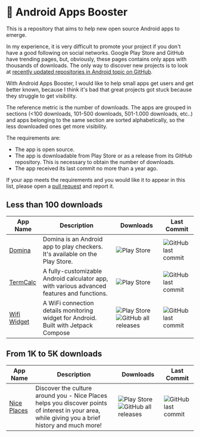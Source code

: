 # 🚀 Android Apps Booster

This is a repository that aims to help new open source Android apps to emerge.

In my experience, it is very difficult to promote your project if you don't have a good following on social networks. Google Play Store and GitHub have trending pages, but, obviously, these pages contains only apps with thousands of downloads. The only way to discover new projects is to look at [recently updated repositories in Android topic on GitHub](https://github.com/topics/android?o=desc&s=updated).

With Android Apps Booster, I would like to help small apps get users and get better known, because I think it's bad that great projects got stuck because they struggle to get visibility.

The reference metric is the number of downloads. The apps are grouped in sections (<100 downloads, 101-500 downloads, 501-1.000 downloads, etc..) and apps belonging to the same section are sorted alphabetically, so the less downloaded ones get more visibility.

The requirements are:

- The app is open source.
- The app is downloadable from Play Store or as a release from its GitHub repository. This is necessary to obtain the number of downloads.
- The app received its last commit no more than a year ago.

If your app meets the requirements and you would like it to appear in this list, please open a [pull request](https://github.com/lorenzovngl/android-apps-booster/pulls) and report it.

## Less than 100 downloads

| App Name | Description | Downloads | Last Commit |
|----------|-------------|-----------|-------------|
| [Domina](https://github.com/lorenzovngl/domina) | Domina is an Android app to play checkers. It's available on the Play Store. | ![Play Store](https://img.shields.io/badge/-10%2B-green?logo=googleplay) | ![GitHub last commit](https://img.shields.io/github/last-commit/lorenzovngl/domina?label=) |
| [TermCalc](https://github.com/Piano-Walrus/termCalc-app) | A fully-customizable Android calculator app, with various advanced features and functions. | ![Play Store](https://img.shields.io/badge/-10%2B-green?logo=googleplay) | ![GitHub last commit](https://img.shields.io/github/last-commit/Piano-Walrus/termCalc-app?label=) |
| [Wifi Widget](https://github.com/w2sv/WiFi-Widget) | A WiFi connection details monitoring widget for Android. Built with Jetpack Compose | ![Play Store](https://img.shields.io/badge/-10%2B-green?logo=googleplay) ![GitHub all releases](https://img.shields.io/github/downloads/w2sv/WiFi-Widget/total?logo=github&label=) | ![GitHub last commit](https://img.shields.io/github/last-commit/w2sv/WiFi-Widget?label=) |

## From 1K to 5K downloads

| App Name | Description | Downloads | Last Commit |
|----------|-------------|-----------|-------------|
| [Nice Places](https://github.com/niceplaces/android-app) | Discover the culture around you - Nice Places helps you discover points of interest in your area, while giving you a brief history and much more! | ![Play Store](https://img.shields.io/badge/-1K%2B-green?logo=googleplay) ![GitHub all releases](https://img.shields.io/github/downloads/niceplaces/android-app/total?logo=github&label=) | ![GitHub last commit](https://img.shields.io/github/last-commit/niceplaces/android-app?label=) |
